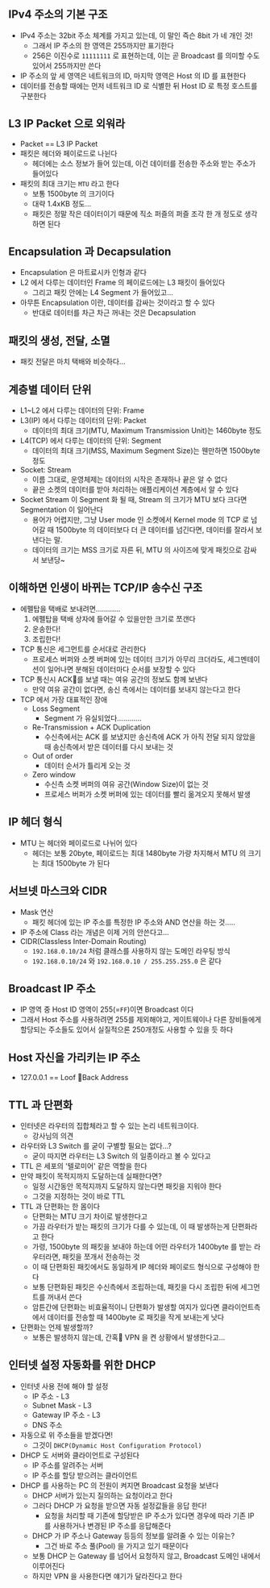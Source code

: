 ## IPv4 주소의 기본 구조
- IPv4 주소는 32bit 주소 체계를 가지고 있는데, 이 말인 즉슨 8bit 가 네 개인 것!
	- 그래서 IP 주소의 한 영역은 255까지만 표기한다
	- 256은 이진수로 `11111111` 로 표현하는데, 이는 곧 Broadcast 를 의미할 수도 있어서 255까지만 쓴다
- IP 주소의 앞 세 영역은 네트워크의 ID, 마지막 영역은 Host 의 ID 를 표현한다
- 데이터를 전송할 때에는 먼저 네트워크 ID 로 식별한 뒤 Host ID 로 특정 호스트를 구분한다

## L3 IP Packet 으로 외워라
- Packet == L3 IP Packet
- 패킷은 헤더와 페이로드로 나뉜다
	- 헤더에는 소스 정보가 들어 있는데, 이건 데이터를 전송한 주소와 받는 주소가 들어있다
- 패킷의 최대 크기는 `MTU` 라고 한다
	- 보통 1500byte 의 크기이다
	- 대략 1.4xKB 정도...
	- 패킷은 정말 작은 데이터이기 때문에 직소 퍼즐의 퍼즐 조각 한 개 정도로 생각하면 된다

##   Encapsulation 과 Decapsulation
- Encapsulation 은 마트료시카 인형과 같다
- L2 에서 다루는 데이터인 Frame 의 페이로드에는 L3 패킷이 들어있다
	- 그리고 패킷 안에는 L4 Segment 가 들어있고...
- 아무튼 Encapsulation 이란, 데이터를 감싸는 것이라고 할 수 있다
	- 반대로 데이터를 차근 차근 꺼내는 것은 Decapsulation

## 패킷의 생성, 전달, 소멸
- 패킷 전달은 마치 택배와 비슷하다...

## 계층별 데이터 단위
- L1~L2 에서 다루는 데이터의 단위: Frame
- L3(IP) 에서 다루는 데이터의 단위: Packet
	- 데이터의 최대 크기(MTU, Maximum Transmission Unit)는 1460byte 정도
- L4(TCP) 에서 다루는 데이터의 단위: Segment
	- 데이터의 최대 크기(MSS, Maximum Segment Size)는 웬만하면 1500byte 정도
- Socket: Stream
	- 이름 그대로, 운영체제는 데이터의 시작은 존재하나 끝은 알 수 없다
	- 끝은 소켓의 데이터를 받아 처리하는 애플리케이션 계층에서 알 수 있다
- Socket Stream 이 Segment 화 될 때, Stream 의 크기가 MTU 보다 크다면 Segmentation 이 일어난다
	- 용어가 어렵지만, 그냥 User mode 인 소켓에서 Kernel mode 의 TCP 로 넘어갈 때 1500byte 의 데이터보다 더 큰 데이터를 넘긴다면, 데이터를 잘라서 보낸다는 말.
	- 데이터의 크기는 MSS 크기로 자른 뒤, MTU 의 사이즈에 맞게 패킷으로 감싸서 보낸당~

## 이해하면 인생이 바뀌는 TCP/IP 송수신 구조
- 에펠탑을 택배로 보내려면............
	1. 에펠탑을 택배 상자에 들어갈 수 있을만한 크기로 쪼갠다
	2. 운송한다!
	3. 조립한다!
- TCP 통신은 세그먼트를 순서대로 관리한다
	- 프로세스 버퍼와 소켓 버퍼에 있는 데이터 크기가 아무리 크더라도, 세그멘테이션이 일어나면 분해된 데이터마다 순서를 보장할 수 있다
- TCP 통신시 ACK를 보낼 때는 여유 공간의 정보도 함께 보낸다
	- 만약 여유 공간이 없다면, 송신 측에서는 데이터를 보내지 않는다고 한다
- TCP 에서 가장 대표적인 장애
	- Loss Segment
		- Segment 가 유실되었다............
	- Re-Transmission + ACK Duplication
		- 수신측에서는 ACK 를 보냈지만 송신측에 ACK 가 아직 전달 되지 않았을 때 송신측에서 받은 데이터를 다시 보내는 것
	- Out of order
		- 데이터 순서가 틀리게 오는 것
	- Zero window
		- 수신측 소켓 버퍼의 여유 공간(Window Size)이 없는 것
		- 프로세스 버퍼가 소켓 버퍼에 있는 데이터를 빨리 옮겨오지 못해서 발생

## IP 헤더 형식
- MTU 는 헤더와 페이로드로 나뉘어 있다
	- 헤더는 보통 20byte, 페이로드는 최대 1480byte 가량 차지해서 MTU 의 크기는 최대 1500byte 가 된다

## 서브넷 마스크와 CIDR
- Mask 연산
	- 패킷 헤더에 있는 IP 주소를 특정한 IP 주소와 AND 연산을 하는 것.....
- IP 주소에 Class 라는 개념은 이제 거의 안쓴다고...
- CIDR(Classless Inter-Domain Routing)
	- `192.168.0.10/24` 처럼 클래스를 사용하지 않는 도메인 라우팅 방식
	- `192.168.0.10/24` 와 `192.168.0.10 / 255.255.255.0` 은 같다

## Broadcast IP 주소
- IP 영역 중 Host ID 영역이 255(=`FF`)이면 Broadcast 이다
- 그래서 Host 주소를 사용하려면 255를 제외해야고, 게이트웨이나 다른 장비들에게 할당되는 주소들도 있어서 실질적으론 250개정도 사용할 수 있을 듯 하다

## Host 자신을 가리키는 IP 주소
- 127.0.0.1 == Loof Back Address

## TTL 과 단편화
- 인터넷은 라우터의 집합체라고 할 수 있는 논리 네트워크이다.
	- 강사님의 의견
- 라우터와 L3 Switch 를 굳이 구별할 필요는 없다...?
	- 굳이 따지면 라우터는 L3 Switch 의 일종이라고 볼 수 있다고
- TTL 은 세포의 '텔로미어' 같은 역할을 한다
- 만약 패킷이 목적지까지 도달하는데 실패한다면?
	- 일정 시간동안 목적지까지 도달하지 않는다면 패킷을 지워야 한다
	- 그것을 지정하는 것이 바로 TTL
- TTL 과 단편화는 한 몸이다
	- 단편화는 MTU 크기 차이로 발생한다고
	- 가끔 라우터가 받는 패킷의 크기가 다를 수 있는데, 이 때 발생하는게 단편화라고 한다
	- 가령, 1500byte 의 패킷을 보내야 하는데 어떤 라우터가 1400byte 를 받는 라우터라면, 패킷을 쪼개서 전송하는 것
	- 이 때 단편화된 패킷에서도 동일하게 IP 헤더와 페이로드 형식으로 구성해야 한다
	- 보통 단편화된 패킷은 수신측에서 조립하는데, 패킷을 다시 조립한 뒤에 세그먼트를 꺼내서 쓴다
	- 암튼간에 단편화는 비효율적이니 단편화가 발생할 여지가 있다면 클라이언트측에서 데이터를 전송할 때 1400byte 로 패킷을 작게 보내는게 낫다
- 단편화는 언제 발생할까?
	- 보통은 발생하지 않는데, 간혹 VPN 을 켠 상황에서 발생한다고...

## 인터넷 설정 자동화를 위한 DHCP
- 인터넷 사용 전에 해야 할 설정
	- IP 주소 - L3
	- Subnet Mask - L3
	- Gateway IP 주소 - L3
	- DNS 주소 
- 자동으로 위 주소들을 받겠다면!
	- 그것이 `DHCP(Dynamic Host Configuration Protocol)`
- DHCP 도 서버와 클라이언트로 구성된다
	- IP 주소를 알려주는 서버
	- IP 주소를 할당 받으려는 클라이언트
- DHCP 를 사용하는 PC 의 전원이 켜지면 Broadcast 요청을 보낸다
	- DHCP 서버가 있는지 질의하는 요청이라고 한다
	- 그러다 DHCP 가 요청을 받으면 자동 설정값들을 응답 한다!
		- 요청을 처리할 때 기존에 할당받은 IP 주소가 있다면 경우에 따라 기존 IP 를 사용하거나 변경된 IP 주소를 응답해준다
	- DHCP 가 IP 주소나 Gateway 등등의 정보를 알려줄 수 있는 이유는?
		- 그건 바로 주소 풀(Pool) 을 가지고 있기 때문이다
	- 보통 DHCP 는 Gateway 를 넘어서 요청하지 않고, Broadcast 도메인 내에서 이루어진다
	- 하지만 VPN 을 사용한다면 얘기가 달라진다고 한다